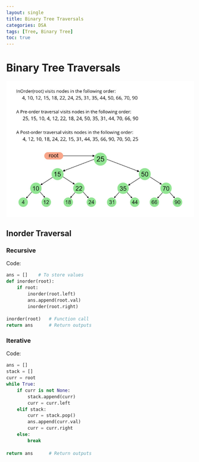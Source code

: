 ```yaml
---
layout: single
title: Binary Tree Traversals
categories: DSA
tags: [Tree, Binary Tree]
toc: true
---
```


# Binary Tree Traversals

![Tree-Traversals.jpeg](/docs/assets/images/Tree-Traversals.jpeg)

## Inorder Traversal

### Recursive
Code:
```python
ans = []    # To store values
def inorder(root):
    if root:
        inorder(root.left)
        ans.append(root.val)
        inorder(root.right)

inorder(root)   # Function call
return ans      # Return outputs
```

### Iterative
Code:
```python
ans = []
stack = []
curr = root
while True:
    if curr is not None:
        stack.append(curr)
        curr = curr.left
    elif stack:
        curr = stack.pop()
        ans.append(curr.val)
        curr = curr.right
    else:
        break

return ans      # Return outputs
```